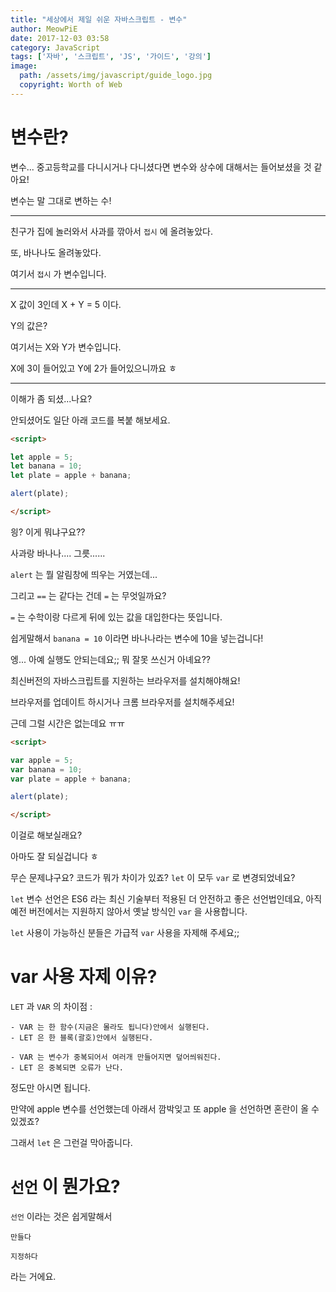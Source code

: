 ```yaml
---
title: "세상에서 제일 쉬운 자바스크립트 - 변수"
author: MeowPiE
date: 2017-12-03 03:58
category: JavaScript
tags: ['자바', '스크립트', 'JS', '가이드', '강의']
image:
  path: /assets/img/javascript/guide_logo.jpg
  copyright: Worth of Web
---
```


# 변수란?

변수... 중고등학교를 다니시거나 다니셨다면 변수와 상수에 대해서는 들어보셨을 것 같아요!

변수는 말 그대로 변하는 수!

---

친구가 집에 놀러와서 사과를 깎아서 `접시` 에 올려놓았다.

또, 바나나도 올려놓았다.

여기서 `접시` 가 변수입니다.

---

X 값이 3인데 X + Y = 5 이다.

Y의 값은?

여기서는 X와 Y가 변수입니다.

X에 3이 들어있고 Y에 2가 들어있으니까요 ㅎ

---

이해가 좀 되셨...나요?

안되셨어도 일단 아래 코드를 복붙 해보세요.

```html
<script>

let apple = 5;
let banana = 10;
let plate = apple + banana;

alert(plate);

</script>
```

읭? 이게 뭐냐구요??

사과랑 바나나.... 그릇......

`alert` 는 뭘 알림창에 띄우는 거였는데...

그리고 `==` 는 같다는 건데 `=` 는 무엇일까요?

`=` 는 수학이랑 다르게 뒤에 있는 값을 대입한다는 뜻입니다.

쉽게말해서 `banana = 10` 이라면 바나나라는 변수에 10을 넣는겁니다!

엥... 아예 실행도 안되는데요;; 뭐 잘못 쓰신거 아녜요??

최신버전의 자바스크립트를 지원하는 브라우저를 설치해야해요!

브라우저를 업데이트 하시거나 크롬 브라우저를 설치해주세요!

근데 그럴 시간은 없는데요 ㅠㅠ

```html
<script>

var apple = 5;
var banana = 10;
var plate = apple + banana;

alert(plate);

</script>
```

이걸로 해보실래요?

아마도 잘 되실겁니다 ㅎ

무슨 문제냐구요? 코드가 뭐가 차이가 있죠? `let` 이 모두 `var` 로 변경되었네요?

`let` 변수 선언은 ES6 라는 최신 기술부터 적용된 더 안전하고 좋은 선언법인데요, 아직 예전 버전에서는 지원하지 않아서 옛날 방식인 `var` 을 사용합니다.

`let` 사용이 가능하신 분들은 가급적 `var` 사용을 자제해 주세요;;

# var 사용 자제 이유?

`LET` 과 `VAR` 의 차이점 :

```text
- VAR 는 한 함수(지금은 몰라도 됩니다)안에서 실행된다.
- LET 은 한 블록(괄호)안에서 실행된다.

- VAR 는 변수가 중복되어서 여러개 만들어지면 덮어씌워진다.
- LET 은 중복되면 오류가 난다.
```

정도만 아시면 됩니다.

만약에 apple 변수를 선언했는데 아래서 깜박잊고 또 apple 을 선언하면 혼란이 올 수 있겠죠?

그래서 `let` 은 그런걸 막아줍니다.

# `선언` 이 뭔가요?

`선언` 이라는 것은 쉽게말해서

`만들다`

`지정하다`

라는 거에요.

